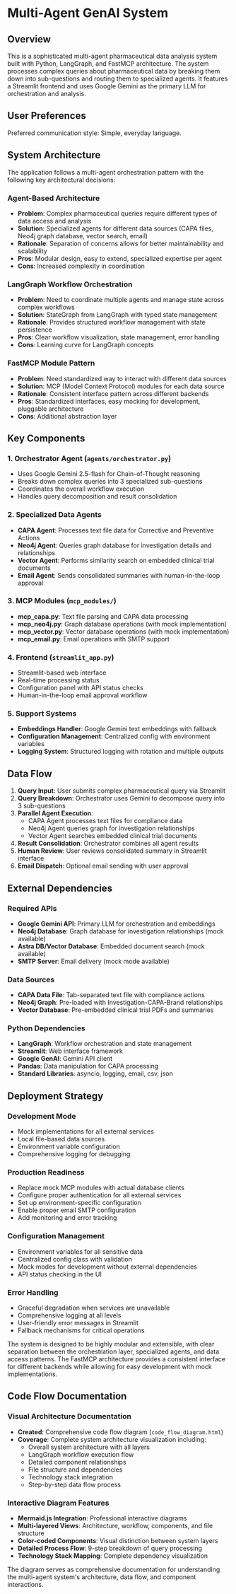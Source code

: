 # Multi-Agent GenAI System

## Overview

This is a sophisticated multi-agent pharmaceutical data analysis system built with Python, LangGraph, and FastMCP architecture. The system processes complex queries about pharmaceutical data by breaking them down into sub-questions and routing them to specialized agents. It features a Streamlit frontend and uses Google Gemini as the primary LLM for orchestration and analysis.

## User Preferences

Preferred communication style: Simple, everyday language.

## System Architecture

The application follows a multi-agent orchestration pattern with the following key architectural decisions:

### **Agent-Based Architecture**
- **Problem**: Complex pharmaceutical queries require different types of data access and analysis
- **Solution**: Specialized agents for different data sources (CAPA files, Neo4j graph database, vector search, email)
- **Rationale**: Separation of concerns allows for better maintainability and scalability
- **Pros**: Modular design, easy to extend, specialized expertise per agent
- **Cons**: Increased complexity in coordination

### **LangGraph Workflow Orchestration**
- **Problem**: Need to coordinate multiple agents and manage state across complex workflows
- **Solution**: StateGraph from LangGraph with typed state management
- **Rationale**: Provides structured workflow management with state persistence
- **Pros**: Clear workflow visualization, state management, error handling
- **Cons**: Learning curve for LangGraph concepts

### **FastMCP Module Pattern**
- **Problem**: Need standardized way to interact with different data sources
- **Solution**: MCP (Model Context Protocol) modules for each data source
- **Rationale**: Consistent interface pattern across different backends
- **Pros**: Standardized interfaces, easy mocking for development, pluggable architecture
- **Cons**: Additional abstraction layer

## Key Components

### **1. Orchestrator Agent (`agents/orchestrator.py`)**
- Uses Google Gemini 2.5-flash for Chain-of-Thought reasoning
- Breaks down complex queries into 3 specialized sub-questions
- Coordinates the overall workflow execution
- Handles query decomposition and result consolidation

### **2. Specialized Data Agents**
- **CAPA Agent**: Processes text file data for Corrective and Preventive Actions
- **Neo4j Agent**: Queries graph database for investigation details and relationships
- **Vector Agent**: Performs similarity search on embedded clinical trial documents
- **Email Agent**: Sends consolidated summaries with human-in-the-loop approval

### **3. MCP Modules (`mcp_modules/`)**
- **mcp_capa.py**: Text file parsing and CAPA data processing
- **mcp_neo4j.py**: Graph database operations (with mock implementation)
- **mcp_vector.py**: Vector database operations (with mock implementation)  
- **mcp_email.py**: Email operations with SMTP support

### **4. Frontend (`streamlit_app.py`)**
- Streamlit-based web interface
- Real-time processing status
- Configuration panel with API status checks
- Human-in-the-loop email approval workflow

### **5. Support Systems**
- **Embeddings Handler**: Google Gemini text embeddings with fallback
- **Configuration Management**: Centralized config with environment variables
- **Logging System**: Structured logging with rotation and multiple outputs

## Data Flow

1. **Query Input**: User submits complex pharmaceutical query via Streamlit
2. **Query Breakdown**: Orchestrator uses Gemini to decompose query into 3 sub-questions
3. **Parallel Agent Execution**: 
   - CAPA Agent processes text files for compliance data
   - Neo4j Agent queries graph for investigation relationships
   - Vector Agent searches embedded clinical trial documents
4. **Result Consolidation**: Orchestrator combines all agent results
5. **Human Review**: User reviews consolidated summary in Streamlit interface
6. **Email Dispatch**: Optional email sending with user approval

## External Dependencies

### **Required APIs**
- **Google Gemini API**: Primary LLM for orchestration and embeddings
- **Neo4j Database**: Graph database for investigation relationships (mock available)
- **Astra DB/Vector Database**: Embedded document search (mock available)
- **SMTP Server**: Email delivery (mock mode available)

### **Data Sources**
- **CAPA Data File**: Tab-separated text file with compliance actions
- **Neo4j Graph**: Pre-loaded with Investigation-CAPA-Brand relationships
- **Vector Database**: Pre-embedded clinical trial PDFs and summaries

### **Python Dependencies**
- **LangGraph**: Workflow orchestration and state management
- **Streamlit**: Web interface framework
- **Google GenAI**: Gemini API client
- **Pandas**: Data manipulation for CAPA processing
- **Standard Libraries**: asyncio, logging, email, csv, json

## Deployment Strategy

### **Development Mode**
- Mock implementations for all external services
- Local file-based data sources
- Environment variable configuration
- Comprehensive logging for debugging

### **Production Readiness**
- Replace mock MCP modules with actual database clients
- Configure proper authentication for all external services
- Set up environment-specific configuration
- Enable proper email SMTP configuration
- Add monitoring and error tracking

### **Configuration Management**
- Environment variables for all sensitive data
- Centralized config class with validation
- Mock modes for development without external dependencies
- API status checking in the UI

### **Error Handling**
- Graceful degradation when services are unavailable
- Comprehensive logging at all levels
- User-friendly error messages in Streamlit
- Fallback mechanisms for critical operations

The system is designed to be highly modular and extensible, with clear separation between the orchestration layer, specialized agents, and data access patterns. The FastMCP architecture provides a consistent interface for different backends while allowing for easy development with mock implementations.

## Code Flow Documentation

### **Visual Architecture Documentation**
- **Created**: Comprehensive code flow diagram (`code_flow_diagram.html`)
- **Coverage**: Complete system architecture visualization including:
  - Overall system architecture with all layers
  - LangGraph workflow execution flow 
  - Detailed component relationships
  - File structure and dependencies
  - Technology stack integration
  - Step-by-step data flow process

### **Interactive Diagram Features**
- **Mermaid.js Integration**: Professional interactive diagrams
- **Multi-layered Views**: Architecture, workflow, components, and file structure
- **Color-coded Components**: Visual distinction between system layers
- **Detailed Process Flow**: 9-step breakdown of query processing
- **Technology Stack Mapping**: Complete dependency visualization

The diagram serves as comprehensive documentation for understanding the multi-agent system's architecture, data flow, and component interactions.